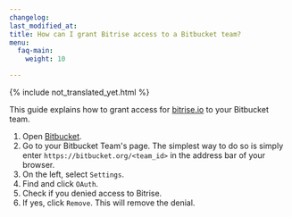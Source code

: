 ```yaml
---
changelog: 
last_modified_at: 
title: How can I grant Bitrise access to a Bitbucket team?
menu:
  faq-main:
    weight: 10

---
```

{% include not_translated_yet.html %}

This guide explains how to grant access for [bitrise.io](https://www.bitrise.io/) to your Bitbucket team.

1. Open [Bitbucket](https://bitbucket.org).
1. Go to your Bitbucket Team's page. The simplest way to do so is simply enter `https://bitbucket.org/<team_id>` in the address bar of your browser.
1. On the left, select `Settings`.
1. Find and click `OAuth`.
1. Check if you denied access to Bitrise.
1. If yes, click `Remove`. This will remove the denial.